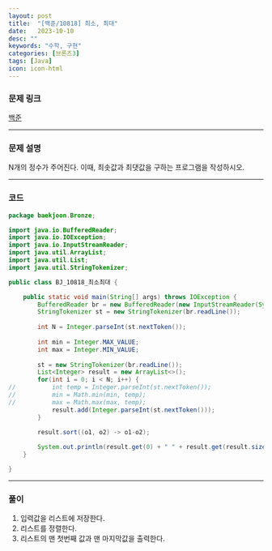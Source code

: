 ```yaml
---
layout: post
title:  "[백준/10818] 최소, 최대"
date:   2023-10-10
desc: ""
keywords: "수학, 구현"
categories: [브론즈3]
tags: [Java]
icon: icon-html
---
```


### 문제 링크
[백준](https://www.acmicpc.net/problem/10818)

---

### 문제 설명
N개의 정수가 주어진다. 이때, 최솟값과 최댓값을 구하는 프로그램을 작성하시오.

---

### 코드
```JAVA
package baekjoon.Bronze;

import java.io.BufferedReader;
import java.io.IOException;
import java.io.InputStreamReader;
import java.util.ArrayList;
import java.util.List;
import java.util.StringTokenizer;

public class BJ_10818_최소최대 {

	public static void main(String[] args) throws IOException {
		BufferedReader br = new BufferedReader(new InputStreamReader(System.in));
		StringTokenizer st = new StringTokenizer(br.readLine());
		
		int N = Integer.parseInt(st.nextToken());
		
		int min = Integer.MAX_VALUE;
		int max = Integer.MIN_VALUE;
		
		st = new StringTokenizer(br.readLine());
		List<Integer> result = new ArrayList<>();
		for(int i = 0; i < N; i++) {
//			int temp = Integer.parseInt(st.nextToken());
//			min = Math.min(min, temp);
//			max = Math.max(max, temp);
			result.add(Integer.parseInt(st.nextToken()));
		}

		result.sort((o1, o2) -> o1-o2);
		
		System.out.println(result.get(0) + " " + result.get(result.size()-1));
	}

}

```

---
### 풀이
1. 입력값을 리스트에 저장한다.
2. 리스트를 정렬한다.
3. 리스트의 맨 첫번째 값과 맨 마지막값을 출력한다.